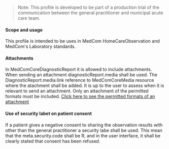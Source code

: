 >Note: This profile is developed to be part of a production trial of the communication between the general practitioner and municipal acute care team.

#### Scope and usage
This profile is intended to be uses in  MedCom HomeCareObservation and MedCom's Laboratory standards. 

#### Attachments 
In MedComCoreDiagnosticReport it is allowed to include attachments. When sending an attachment diagnosticReport.media shall be used. The DiagnosticReport.media.link reference to MedComCoreMedia resource where the atachment shall be added. 
It is up to the user to assess when it is relevant to send an attachment. 
Only an attachment of the permitted formats must be included. 
[Click here to see the permitted formats of an attachment](https://medcomfhir.dk/ig/terminology/ValueSet-medcom-core-attachmentMimeTypes.html)

<!-- Only an attachment of the following formats must be included: 

* Adobe Portable Document Format (PDF)
* Graphics Interchange Format (gif)
* JPEG Image
* Portable Network Graphics (PNG)
* Tag Image File Format (tiff) -->

<!-- The attached file shall be base64-encoded and added to the element MedComCoreMedia.content.data.
If the attached file is sent, it is a requirement that the ID and title of the attached file shall be sent.
The ID of the attachment shall be expressed using Media.identifier element.
The Media.content.titel element shall be used to express the titel of the attachment. 

Furthermore, MedCom recommended that the name of the author, as well as the time of creation, of the attached file be signed and sent with it.
To express the author of the attachemn the Media.operator shal be used.
The time of creation, of the attached file shall be expressed using Media.content.creation element   -->


#### Use of security labet on patient consent 
If a patient gives a negative consent to sharing the observation results with other than the general practitioner a security labe shall be used. 
This mean that the meta.security.code shall be R, and in the user interface, it shall be clearly stated that consent has been refused. 
